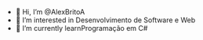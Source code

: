 - 👋 Hi, I’m @AlexBritoA
- 👀 I’m interested in Desenvolvimento de Software e Web
- 🌱 I’m currently learnProgramação em C#

<!---
AlexBritoA/AlexBritoA is a ✨ special ✨ repository because its `README.md` (this file) appears on your GitHub profile.
You can click the Preview link to take a look at your changes.
--->
